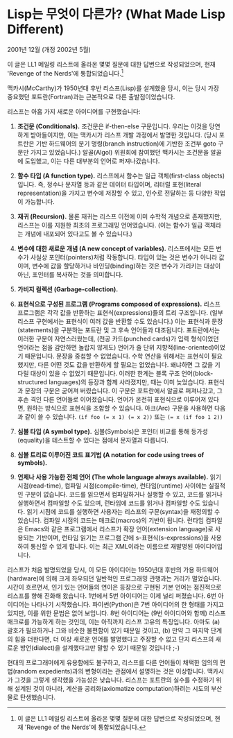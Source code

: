 # Lisp는 무엇이 다른가? (What Made Lisp Different)

2001년 12월 (개정 2002년 5월)

이 글은 LL1 메일링 리스트에 올라온 몇몇 질문에 대한 답변으로 작성되었으며, 현재 'Revenge of the Nerds'에 통합되었습니다.[^1]

맥카시(McCarthy)가 1950년대 후반 리스프(Lisp)를 설계했을 당시, 이는 당시 가장 중요했던 포트란(Fortran)과는 근본적으로 다른 출발점이었습니다.

리스프는 아홉 가지 새로운 아이디어를 구현했습니다:

1.  **조건문 (Conditionals).**
    조건문은 if-then-else 구문입니다. 우리는 이것을 당연하게 받아들이지만, 이는 맥카시가 리스프 개발 과정에서 발명한 것입니다. (당시 포트란은 기반 하드웨어의 분기 명령(branch instruction)에 기반한 조건부 goto 구문만 가지고 있었습니다.) 알골(Algol) 위원회에 참여했던 맥카시는 조건문을 알골에 도입했고, 이는 다른 대부분의 언어로 퍼져나갔습니다.

2.  **함수 타입 (A function type).**
    리스프에서 함수는 일급 객체(first-class objects)입니다. 즉, 정수나 문자열 등과 같은 데이터 타입이며, 리터럴 표현(literal representation)을 가지고 변수에 저장할 수 있고, 인수로 전달하는 등 다양한 작업이 가능합니다.

3.  **재귀 (Recursion).**
    물론 재귀는 리스프 이전에 이미 수학적 개념으로 존재했지만, 리스프는 이를 지원한 최초의 프로그래밍 언어였습니다. (이는 함수가 일급 객체라는 개념에 내포되어 있다고도 볼 수 있습니다.)

4.  **변수에 대한 새로운 개념 (A new concept of variables).**
    리스프에서는 모든 변수가 사실상 포인터(pointers)처럼 작동합니다. 타입이 있는 것은 변수가 아니라 값이며, 변수에 값을 할당하거나 바인딩(binding)하는 것은 변수가 가리키는 대상이 아닌, 포인터를 복사하는 것을 의미합니다.

5.  **가비지 컬렉션 (Garbage-collection).**

6.  **표현식으로 구성된 프로그램 (Programs composed of expressions).**
    리스프 프로그램은 각각 값을 반환하는 표현식(expressions)들의 트리 구조입니다. (일부 리스프 구현에서는 표현식이 여러 값을 반환할 수도 있습니다.) 이는 표현식과 문장(statements)을 구분하는 포트란 및 그 후속 언어들과 대조됩니다.
    포트란에서는 이러한 구분이 자연스러웠는데, (천공 카드(punched cards)가 입력 형식이었던 언어라는 점을 감안하면 놀랍지 않게도) 언어가 줄 단위 지향적(line-oriented)이었기 때문입니다. 문장을 중첩할 수 없었습니다. 수학 연산을 위해서는 표현식이 필요했지만, 다른 어떤 것도 값을 반환하게 할 필요는 없었습니다. 왜냐하면 그 값을 기다릴 대상이 있을 수 없었기 때문입니다.
    이러한 한계는 블록 구조 언어(block-structured languages)의 등장과 함께 사라졌지만, 때는 이미 늦었습니다. 표현식과 문장의 구분은 굳어져 버렸습니다. 이 구분은 포트란에서 알골로 퍼져나갔고, 그 후손 격인 다른 언어들로 이어졌습니다.
    언어가 온전히 표현식으로 이루어져 있다면, 원하는 방식으로 표현식을 조합할 수 있습니다. 아크(Arc) 구문을 사용하면 다음과 같이 쓸 수 있습니다.
    `(if foo (= x 1) (= x 2))`
    또는
    `(= x (if foo 1 2))`

7.  **심볼 타입 (A symbol type).**
    심볼(Symbols)은 포인터 비교를 통해 등가성(equality)을 테스트할 수 있다는 점에서 문자열과 다릅니다.

8.  **심볼 트리로 이루어진 코드 표기법 (A notation for code using trees of symbols).**

9.  **언제나 사용 가능한 전체 언어 (The whole language always available).**
    읽기 시점(read-time), 컴파일 시점(compile-time), 런타임(runtime) 사이에는 실질적인 구분이 없습니다. 코드를 읽으면서 컴파일하거나 실행할 수 있고, 코드를 읽거나 실행하면서 컴파일할 수도 있으며, 런타임에 코드를 읽거나 컴파일할 수도 있습니다.
    읽기 시점에 코드를 실행하면 사용자는 리스프의 구문(syntax)을 재정의할 수 있습니다. 컴파일 시점의 코드는 매크로(macros)의 기반이 됩니다. 런타임 컴파일은 Emacs와 같은 프로그램에서 리스프가 확장 언어(extension language)로 사용되는 기반이며, 런타임 읽기는 프로그램 간에 s-표현식(s-expressions)을 사용하여 통신할 수 있게 합니다. 이는 최근 XML이라는 이름으로 재발명된 아이디어입니다.

리스프가 처음 발명되었을 당시, 이 모든 아이디어는 1950년대 후반의 가용 하드웨어(hardware)에 의해 크게 좌우되던 일반적인 프로그래밍 관행과는 거리가 멀었습니다.
시간이 흐르면서, 인기 있는 언어들의 연이은 등장으로 구현된 기본 언어는 점진적으로 리스프를 향해 진화해 왔습니다. 1번에서 5번 아이디어는 이제 널리 퍼졌습니다. 6번 아이디어는 나타나기 시작했습니다.
파이썬(Python)은 7번 아이디어의 한 형태를 가지고 있지만, 이를 위한 문법은 없어 보입니다. 8번 아이디어는 (9번 아이디어와 함께) 리스프 매크로를 가능하게 하는 것인데, 이는 아직까지 리스프 고유의 특징입니다. 아마도 (a) 괄호가 필요하거나 그와 비슷한 불편함이 있기 때문일 것이고, (b) 만약 그 마지막 단계의 힘을 더한다면, 더 이상 새로운 언어를 발명했다고 주장할 수 없고 단지 리스프의 새로운 방언(dialect)을 설계했다고만 말할 수 있기 때문일 것입니다 ;-)

현대의 프로그래머에게 유용함에도 불구하고, 리스프를 다른 언어들이 채택한 임의의 편법(random expedients)과의 변형이라는 관점에서 설명하는 것은 이상합니다. 맥카시가 그것을 그렇게 생각했을 가능성은 낮습니다. 리스프는 포트란의 실수를 수정하기 위해 설계된 것이 아니라, 계산을 공리화(axiomatize computation)하려는 시도의 부산물로 탄생했습니다.

[^1]: 이 글은 LL1 메일링 리스트에 올라온 몇몇 질문에 대한 답변으로 작성되었으며, 현재 'Revenge of the Nerds'에 통합되었습니다.